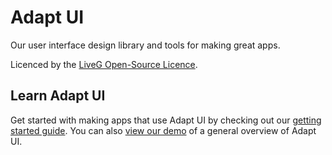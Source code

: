 # Adapt UI
Our user interface design library and tools for making great apps.

Licenced by the [LiveG Open-Source Licence](LICENCE.md).

## Learn Adapt UI
Get started with making apps that use Adapt UI by checking out our [getting started guide](docs/en/getting-started.md). You can also [view our demo](https://livegtech.github.io/Adapt-UI/demos/all) of a general overview of Adapt UI.
